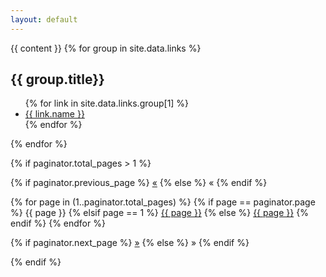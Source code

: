```yaml
---
layout: default
---
```

<section class="blog">
  {{ content }}
  {% for group in site.data.links %}
    <h2>{{ group.title}}</h2>
    <ul>
    {% for link in site.data.links.group[1] %}
      <li>
        <a href="{{ link.url }}">{{ link.name }}</a>
      </li>
    {% endfor %}
    </ul>
  {% endfor %}

{% if paginator.total_pages > 1 %}
<div class="pagination">
  {% if paginator.previous_page %}
    <a href="{{ paginator.previous_page_path | prepend: site.baseurl | replace: '//', '/' }}">&laquo;</a>
  {% else %}
    <span>&laquo;</span>
  {% endif %}

  {% for page in (1..paginator.total_pages) %}
    {% if page == paginator.page %}
      <span>{{ page }}</span>
    {% elsif page == 1 %}
      <a href="/links/">{{ page }}</a>
    {% else %}
      <a href="{{ site.paginate_path | prepend: site.baseurl | replace: '//', '/' | replace: ':num', page }}">{{ page }}</a>
    {% endif %}
  {% endfor %}

  {% if paginator.next_page %}
    <a href="{{ paginator.next_page_path | prepend: site.baseurl | replace: '//', '/' }}">&raquo;</a>
  {% else %}
    <span>&raquo;</span>
  {% endif %}
</div>
{% endif %}
</section>

<script>
{% include js/anchor.min.js %}
</script>
<script>anchors.add('h1, h2, h3, h4, h5, h6');</script>

<script>
function connecttext( textid, ischecked ) {
  document.getElementById(textid).disabled = !ischecked;
}
</script>
